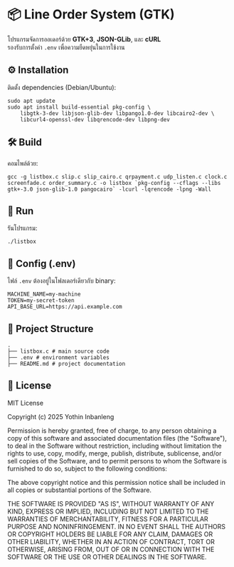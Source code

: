 # 📦 Line Order System (GTK)

โปรแกรมจัดการออเดอร์ด้วย **GTK+3**, **JSON-GLib**, และ **cURL**  
รองรับการตั้งค่า `.env` เพื่อความยืดหยุ่นในการใช้งาน

## ⚙️ Installation
ติดตั้ง dependencies (Debian/Ubuntu):

```
sudo apt update
sudo apt install build-essential pkg-config \
    libgtk-3-dev libjson-glib-dev libpango1.0-dev libcairo2-dev \
    libcurl4-openssl-dev libqrencode-dev libpng-dev
```

## 🛠️ Build
คอมไพล์ด้วย:
```
gcc -g listbox.c slip.c slip_cairo.c qrpayment.c udp_listen.c clock.c screenfade.c order_summary.c -o listbox `pkg-config --cflags --libs gtk+-3.0 json-glib-1.0 pangocairo` -lcurl -lqrencode -lpng -Wall
```

## 🚀 Run
รันโปรแกรม:
```
./listbox
```

## 📝 Config (.env)
ไฟล์ `.env` ต้องอยู่ในโฟลเดอร์เดียวกับ binary:  

```env
MACHINE_NAME=my-machine
TOKEN=my-secret-token
API_BASE_URL=https://api.example.com
```

## 📂 Project Structure
```
.
├── listbox.c # main source code
├── .env # environment variables
├── README.md # project documentation
```

## 📄 License
MIT License

Copyright (c) 2025 Yothin Inbanleng

Permission is hereby granted, free of charge, to any person obtaining a copy
of this software and associated documentation files (the "Software"), to deal
in the Software without restriction, including without limitation the rights
to use, copy, modify, merge, publish, distribute, sublicense, and/or sell
copies of the Software, and to permit persons to whom the Software is
furnished to do so, subject to the following conditions:

The above copyright notice and this permission notice shall be included in all
copies or substantial portions of the Software.

THE SOFTWARE IS PROVIDED "AS IS", WITHOUT WARRANTY OF ANY KIND, EXPRESS OR
IMPLIED, INCLUDING BUT NOT LIMITED TO THE WARRANTIES OF MERCHANTABILITY,
FITNESS FOR A PARTICULAR PURPOSE AND NONINFRINGEMENT. IN NO EVENT SHALL THE
AUTHORS OR COPYRIGHT HOLDERS BE LIABLE FOR ANY CLAIM, DAMAGES OR OTHER
LIABILITY, WHETHER IN AN ACTION OF CONTRACT, TORT OR OTHERWISE, ARISING FROM,
OUT OF OR IN CONNECTION WITH THE SOFTWARE OR THE USE OR OTHER DEALINGS IN THE
SOFTWARE.

